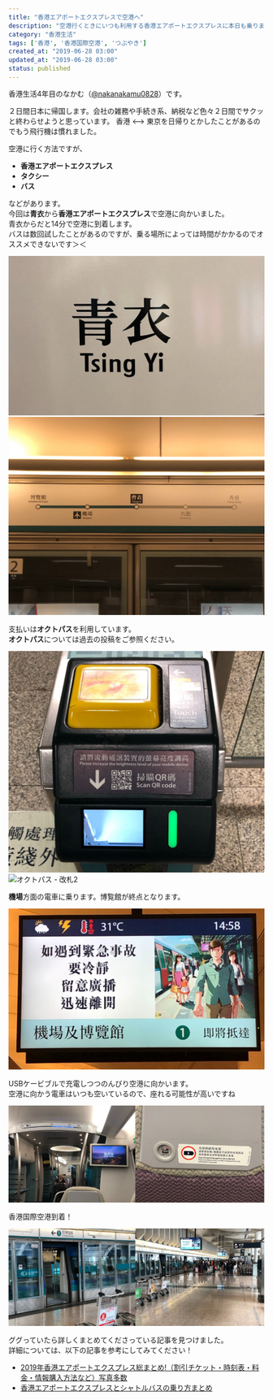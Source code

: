 ```yaml
---
title: "香港エアポートエクスプレスで空港へ"
description: "空港行くときにいつも利用する香港エアポートエクスプレスに本日も乗りました"
category: "香港生活"
tags: ['香港', '香港国際空港', 'つぶやき']
created_at: "2019-06-28 03:00"
updated_at: "2019-06-28 03:00"
status: published
---
```


香港生活4年目のなかむ（[@nakanakamu0828](https://twitter.com/nakanakamu0828)）です。  

２日間日本に帰国します。会社の雑務や手続き系、納税など色々２日間でサクッと終わらせようと思っています。
香港 <--> 東京を日帰りとかしたことがあるのでもう飛行機は慣れました。

空港に行く方法ですが、

- **香港エアポートエクスプレス**
- **タクシー**
- **バス**

などがあります。  
今回は**青衣**から**香港エアポートエクスプレス**で空港に向かいました。  
青衣からだと14分で空港に到着します。  
バスは数回試したことがあるのですが、乗る場所によっては時間がかかるのでオススメできないです＞＜

![青衣1](../../../../../images/uploads/2019/06/28/airport_express/picture-1.jpg)
![青衣2](../../../../../images/uploads/2019/06/28/airport_express/picture-4.jpg)


支払いは**オクトパス**を利用しています。  
**オクトパス**については過去の投稿をご参照ください。

<embed-post-card href="/2019/05/27/octopus/"></embed-post-card>


![オクトパス - 改札1](../../../../../images/uploads/2019/06/28/airport_express/picture-2.jpg)
![オクトパス - 改札2](../../../../../images/uploads/2019/06/28/airport_express/picture-3.jpg)


**機場**方面の電車に乗ります。博覧館が終点となります。

![オクトパス - 改札2](../../../../../images/uploads/2019/06/28/airport_express/picture-5.jpg)


USBケービブルで充電しつつのんびり空港に向かいます。  
空港に向かう電車はいつも空いているので、座れる可能性が高いですね

![香港エアポートエクスプレス](../../../../../images/uploads/2019/06/28/airport_express/picture-6.png)

香港国際空港到着！

![香港エアポートエクスプレス](../../../../../images/uploads/2019/06/28/airport_express/picture-7.png)


ググっていたら詳しくまとめてくださっている記事を見つけました。  
詳細については、以下の記事を参考にしてみてください！

- [2019年香港エアポートエクスプレス総まとめ!（割引チケット・時刻表・料金・情報購入方法など）写真多数](https://harumijp.com/express/)
- [香港エアポートエクスプレスとシャトルバスの乗り方まとめ](https://aoitrip.jp/hongkong-airport-express)
